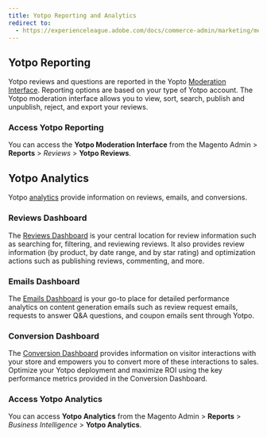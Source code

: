 ```yaml
---
title: Yotpo Reporting and Analytics
redirect to:
  - https://experienceleague.adobe.com/docs/commerce-admin/marketing/merchandising/product-reviews/product-reviews.html
---
```


## Yotpo Reporting

Yotpo reviews and questions are reported in the Yopto [Moderation Interface](https://support.yotpo.com/en/moderation-9610308/reviews-and-qa). Reporting options are based on your type of Yotpo account. The Yotpo moderation interface allows you to view, sort, search, publish and unpublish, reject, and export your reviews.

### Access Yotpo Reporting

You can access the **Yotpo Moderation Interface** from the Magento Admin > **Reports** > _Reviews_ > **Yotpo Reviews**.

## Yotpo Analytics

Yotpo [analytics](https://support.yotpo.com/en/analytics) provide information on reviews, emails, and conversions.

### Reviews Dashboard

The [Reviews Dashboard](https://support.yotpo.com/en/article/reviews-dashboard) is your central location for review information such as searching for, filtering, and reviewing reviews. It also provides review information (by product, by date range, and by star rating) and optimization actions such as publishing reviews, commenting, and more.

### Emails Dashboard

The [Emails Dashboard](https://support.yotpo.com/en/article/emails-dashboard) is your go-to place for detailed performance analytics on content generation emails such as review request emails, requests to answer Q&A questions, and coupon emails sent through Yotpo.

### Conversion Dashboard

The [Conversion Dashboard](https://support.yotpo.com/en/article/the-conversion-dashboard) provides information on visitor interactions with your store and empowers you to convert more of these interactions to sales. Optimize your Yotpo deployment and maximize ROI using the key performance metrics provided in the Conversion Dashboard.

### Access Yotpo Analytics

You can access  **Yotpo Analytics** from the Magento Admin > **Reports** > _Business Intelligence_ > **Yotpo Analytics**.